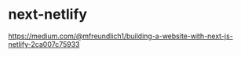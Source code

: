# next-netlify
https://medium.com/@mfreundlich1/building-a-website-with-next-js-netlify-2ca007c75933

